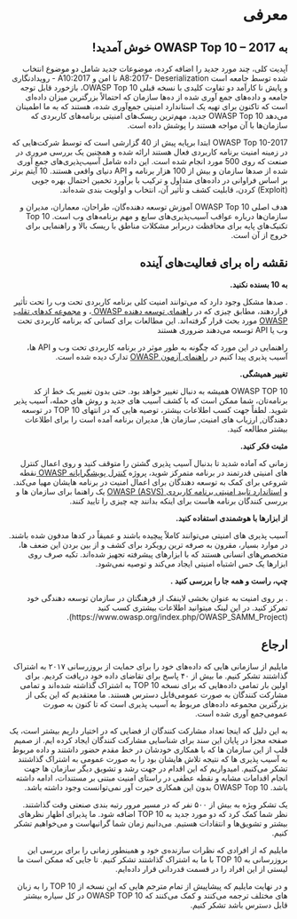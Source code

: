 # <div dir="rtl" align="right"> معرفی <div>

## <div dir="rtl" align="right"> به OWASP Top 10 – 2017 خوش آمدید!<div>

<p dir="rtl" align="right">
  آپدیت کلی، چند مورد جدید را اضافه کرده، موضوعات جدید شامل دو موضوع انتخاب شده توسط جامعه است A8:2017-  Deserialization  نا امن و A10:2017  - رویدادنگاری و پایش نا کارآمد دو تفاوت کلیدی با نسخه قبلی OWASP Top 10، بازخورد قابل توجه جامعه و داده‌های جمع آوری شده از ده‌ها سازمان که احتمالاً بزرگترین میزان داده‌ای است که تاکنون برای تهیه یک استاندارد امنیتی جمع‌آوری شده، هستند که به ما اطمینان می‌دهد OWASP Top 10 جدید، مهم‌ترین ریسک‌های امنیتی برنامه‌های کاربردی که سازمان‌ها با آن مواجه هستند را پوشش داده است.
<p>

<p dir="rtl" align="right">
  OWASP Top 10-2017 ابتدا برپایه پیش از 40 گزارشی است که توسط شرکت‌هایی که در زمینه امنیت برنامه کاربردی فعال هستند ارائه شده و همچنین یک بررسی مروری در صنعت که روی 500 مورد انجام شده است. این داده شامل آسیب‌پذیری‌های جمع آوری شده از صدها سازمان و بیش از 100 هزار برنامه و API دنیای واقعی هستند. 10 آیتم برتر بر اساس فراوانی در داده‌های متداول و ترکیب با برآورد تخمین احتمال بهره جویی (Exploit) کردن، قابلیت کشف و تأثیر آن، انتخاب و اولویت بندی شده‌اند.
<p>

<p dir="rtl" align="right">هدف اصلی OWASP Top 10 آموزش توسعه دهنده‌گان، طراحان، معماران، مدیران و سازمان‌ها درباره عواقب آسیب‌پذیری‌های سایع و مهم برنامه‌های وب است. Top 10 تکنیک‌های پایه برای محافظت دربرابر مشکلات مناطق با ریسک بالا و راهنمایی برای خروج از آن است.<p>

## <div dir="rtl" align="right">نقشه راه برای فعالیت‌های آینده<div>

<p dir="rtl" align="right"><strong>به 10 بسنده نکنید.</strong></p>

<p dir="rtl" align="right">
. صدها مشکل وجود دارد که می‌توانند امنیت کلی برنامه کاربردی تحت وب را تحت تأثیر قراردهند، مطابق چیزی که در <a href="https://www.owasp.org/index.php/OWASP_Guide_Project">راهنمای توسعه دهنده OWASP </a>، و <a href="https://www.owasp.org/index.php/Category:Cheatsheets">مجموعه کدهای تقلب OWASP</a> مورد بحث قرار گرفته‌اند. این مطالعات برای کسانی که برنامه کاربردی تحت وب یا API توسعه می‌دهند ضروری هستند
<p>

<p dir="rtl" align="right">
راهنمایی در این مورد که چگونه به طور موثر در برنامه کاربردی تحت وب و API ها، آسیب پذیری پیدا کنیم در <a href="https://www.owasp.org/index.php/OWASP_Testing_Project">راهنمای آزمون OWASP</a> تدارک دیده شده است.
<p>

<p dir="rtl" align="right"><strong>تغییر همیشگی.</strong></p>

<p dir="rtl" align="right">
OWASP TOP 10 همیشه به دنبال تغییر خواهد بود. حتی بدون تغییر یک خط از کد برنامه‌تان، شما ممکن است که با کشف آسیب های جدید و روش های حمله، آسیب پذیر شوید. لطفاً جهت کسب اطلاعات بیشتر، توصیه هایی که در انتهای TOP 10 در توسعه دهندگان, ارزیاب های امنیت, سازمان ها, مدیران برنامه آمده است را برای اطلاعات بیشتر مطالعه کنید.
<p>

<p dir="rtl" align="right"><strong>مثبت فکر کنید.</strong></p>

<p dir="rtl" align="right">
زمانی که آماده شدید تا بدنبال آسیب پذیری گشتن را متوقف کنید و روی اعمال کنترل های امنیتی قدرتمند در برنامه متمرکز شوید، پروژه <a href="https://www.owasp.org/index.php/OWASP_Proactive_Controls">کنترل پویشگرایانه OWASP </a>نقطه شروعی برای کمک به توسعه دهندگان برای اعمال امنیت در برنامه هایشان مهیا می‌کند. و <a href="https://www.owasp.org/index.php/ASVS">استاندارد تایید امنیتی برنامه کاربردی OWASP (ASVS)</a> یک راهنما برای سازمان ها و بررسی کنندگان برنامه هاست برای اینکه بدانند چه چیزی را تایید کنند.
<p>

<p dir="rtl" align="right"><strong>از ابزارها با هوشمندی استفاده کنید. </strong></p>

<p dir="rtl" align="right">
آسیب پذیری های امنیتی می‌توانند کاملاً پیچیده باشند و عمیقاً در کدها مدفون شده باشند. در موارد بسیار،  مقرون به صرفه ترین رویکرد برای کشف و از بین بردن این ضعف ها، متخصص‌های انسانی هستند که با ابزارهای پیشرفته تجهیز شده‌اند. تکیه صرف روی ابزارها یک حس اشتباه امنیتی ایجاد می‌کند و توصیه نمی‌شود.
<p>

<p dir="rtl" align="right"><strong>چپ، راست و همه جا را بررسی کنید .</strong></p>

<p dir="rtl" align="right">
. بر روی امنیت به عنوان بخشی لاینفک از فرهنگتان در سازمان توسعه دهندگی خود تمرکز کنید. در این لینک میتوانید اطلاعات بیشتری کسب کنید
(https://www.owasp.org/index.php/OWASP_SAMM_Project).</p>

## <div dir="rtl" align="right">ارجاع<div>

<p dir="rtl" align="right">
مایلیم از سازمانی هایی که داده‌های خود را برای حمایت از بروزرسانی ۲۰۱۷ به اشتراک گذاشتند تشکر کنیم. ما بیش از ۴۰ پاسخ برای تقاضای داده خود دریافت کردیم. برای اولین بار تمامی داده‌هایی که برای نسخه TOP 10 به اشتراک گذاشته شده‌اند و تمامی مشارکت کنندگان به صورت عمومی‌قابل دسترس هستند. ما معتقدیم که این یکی از بزرگترین مجموعه داده‌های مربوط به آسیب پذیری است که تا کنون به صورت عمومی‌جمع آوری شده است.
<p>
  
<p dir="rtl" align="right">
به این دلیل که اینجا تعداد مشارکت کنندگان از فضایی که در اختیار داریم بیشتر است، ‌یک صفحه مجزا در پایان این سند برای شناسایی مشارکت کنندگان ایجاد کرده ایم. از صمیم قلب از این سازمان ها که با همکاری خودشان در خط مقدم حضور داشتند و داده مربوط به آسیب پذیری ها که نتیجه تلاش هایشان بود را به صورت عمومی‌ به اشتراک گذاشتند تشکر می‌کنیم. امیدواریم که این اقدام در جهت رشد و تشویق دیگر سازمان ها جهت انجام اقدامات مشابه و نقطه عطفی در راستای امنیت مبتنی بر مستندات، ادامه داشته باشد. OWASP Top 10 بدون این همکاری حیرت آور نمی‌توانست وجود داشته باشد.
<p>

<p dir="rtl" align="right">
یک تشکر ویژه به بیش از ۵۰۰ نفر که در مسیر مرور رتبه بندی صنعتی وقت گذاشتند. نظر شما کمک کرد که دو مورد جدید به TOP 10 اضافه شود. ما پذیرای اظهار نظرهای بیشتر و تشویق‌ها و انتقادات هستیم. می‌دانیم زمان شما گرانبهاست و می‌خواهیم تشکر کنیم.
<p>

<p dir="rtl" align="right">
مایلیم که از افرادی که نظرات سازنده‌ی خود و همینطور زمانی را برای بررسی این بروزرسانی به TOP 10 با ما به اشتراک گذاشتند تشکر کنیم. تا جایی که ممکن است ما لیستی از این افراد را در قسمت قدردانی قرار داده‌ایم.
<p>

<p dir="rtl" align="right">
و در نهایت مایلیم که پیشاپیش از تمام مترجم هایی که این نسخه از TOP 10  را به زبان های مختلف ترجمه می‌کنند و کمک می‌کنند که OWASP TOP 10 در کل سیاره بیشتر قابل دسترس باشد تشکر کنیم.
<p>
